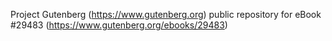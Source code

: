 Project Gutenberg (https://www.gutenberg.org) public repository for eBook #29483 (https://www.gutenberg.org/ebooks/29483)
